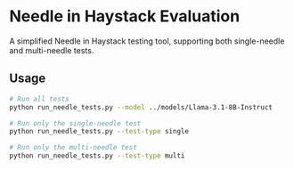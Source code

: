 # Needle in Haystack Evaluation

A simplified Needle in Haystack testing tool, supporting both single-needle and multi-needle tests.

## Usage

```bash
# Run all tests
python run_needle_tests.py --model ../models/Llama-3.1-8B-Instruct

# Run only the single-needle test
python run_needle_tests.py --test-type single

# Run only the multi-needle test
python run_needle_tests.py --test-type multi
